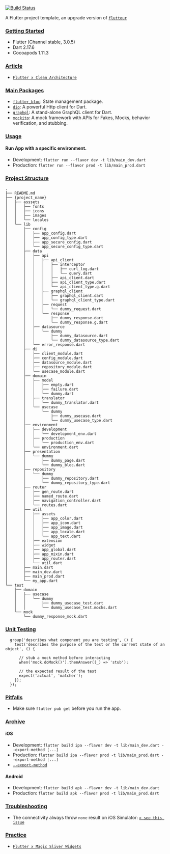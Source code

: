 [![Build Status](https://app.bitrise.io/app/38259925b6bfe2bd/status.svg?token=7Q0InN8BEzmzxC0GPoddUg&branch=develop)](https://app.bitrise.io/app/38259925b6bfe2bd)

A Flutter project template, an upgrade version of [`fluttour`](https://github.com/dubydu/fluttour)

### [Getting Started](#getting-started)

* Flutter (Channel stable, 3.0.5)
* Dart 2.17.6
* Cocoapods 1.11.3

### [Article](#article)
* [`Flutter x Clean Architecture`](https://dubydu.medium.com/b53ce9e19d5a)

### [Main Packages](#main-packages)
* [`flutter_bloc`](https://pub.dev/packages/flutter_bloc): State management package.
* [`dio`](https://pub.dev/packages/dio): A powerful Http client for Dart.
* [`graphql`](https://pub.dev/packages/graphql): A stand-alone GraphQL client for Dart.
* [`mockito`](https://pub.dev/packages/mockito): A mock framework with APIs for Fakes, Mocks, behavior verification, and stubbing.

### [Usage](#usage)

#### Run App with a specific environment.
* Development: `flutter run --flavor dev -t lib/main_dev.dart`
* Production: `flutter run --flavor prod -t lib/main_prod.dart`

### [Project Structure](#project-structure)
```
.
├── README.md
├── {project_name}
│   ├── asssets
│   │   ├── fonts
│   │   ├── icons
│   │   ├── images
│   │   └── locales
│   └── lib
│       ├── config
│       │   ├── app_config.dart
│       │   ├── app_config_type.dart
│       │   ├── app_secure_config.dart
│       │   └── app_secure_config_type.dart
│       ├── data
│       │   ├── api
│       │   │   ├── api_client
│       │   │   │   ├── interceptor
│       │   │   │   │   ├── curl_log.dart
│       │   │   │   │   └── query.dart
│       │   │   │   ├── api_client.dart
│       │   │   │   ├── api_client_type.dart
│       │   │   │   └── api_client_type.g.dart
│       │   │   ├── graphql_client
│       │   │   │   ├── graphql_client.dart
│       │   │   │   └── graphql_client_type.dart
│       │   │   ├── request
│       │   │   │   └── dummy_request.dart
│       │   │   └── response
│       │   │       ├── dummy_response.dart
│       │   │       └── dummy_response.g.dart
│       │   ├── datasource
│       │   │   └── dummy
│       │   │       ├── dummy_datasource.dart
│       │   │       └── dummy_datasource_type.dart
│       │   └── error_response.dart
│       ├── di
│       │   ├── client_module.dart
│       │   ├── config_module.dart
│       │   ├── datasource_module.dart
│       │   ├── repository_module.dart
│       │   └── usecase_module.dart
│       ├── domain
│       │   ├── model
│       │   │   ├── empty.dart
│       │   │   ├── failure.dart
│       │   │   └── dummy.dart
│       │   ├── translator
│       │   │   └── dummy_translator.dart
│       │   └── usecase
│       │       └── dummy
│       │           ├── dummy_usecase.dart
│       │           └── dummy_usecase_type.dart
│       ├── environment
│       │   ├── development
│       │   │   └── development_env.dart
│       │   ├── production
│       │   │   └── production_env.dart
│       │   └── environment.dart
│       ├── presentation
│       │   └── dummy
│       │       ├── dummy_page.dart
│       │       └── dummy_bloc.dart
│       ├── repository
│       │   └── dummy
│       │       ├── dummy_repository.dart
│       │       └── dummy_repository_type.dart
│       ├── router
│       │   ├── gen_route.dart
│       │   ├── named_route.dart
│       │   ├── navigation_controller.dart
│       │   └── routes.dart
│       ├── util
│       │   ├── assets
│       │   │   ├── app_color.dart
│       │   │   ├── app_icon.dart
│       │   │   ├── app_image.dart
│       │   │   ├── app_locale.dart
│       │   │   └── app_text.dart
│       │   ├── extension
│       │   ├── widget
│       │   ├── app_global.dart
│       │   ├── app_mixin.dart
│       │   ├── app_router.dart
│       │   └── util.dart
│       ├── main.dart
│       ├── main_dev.dart
│       ├── main_prod.dart
│       └── my_app.dart
└── test
    ├── domain
    │   ├── usecase
    │   │   └── dummy
    │   │       ├── dummy_usecase_test.dart
    │   │       └── dummy_usecase_test.mocks.dart
    └── mock
        └── dummy_response_mock.dart
```

### [Unit Testing](#unit-testing)
```
  group('describes what component you are testing', () {
    test('describes the purpose of the test or the current state of an object', () {
    
      // stub a mock method before interacting
      when('mock.doMock()').thenAnswer((_) => 'stub');
      
      // the expected result of the test
      expect('actual', 'matcher');
    });
  });
```

### [Pitfalls](#pitfalls)
- Make sure `flutter pub get` before you run the app.

### [Archive](#archive)
#### iOS
* Development: `flutter build ipa --flavor dev -t lib/main_dev.dart --export-method [...]`
* Production: `flutter build ipa --flavor prod -t lib/main_prod.dart --export-method [...]`
* [`--export-method`](https://docs.flutter.dev/deployment/ios#create-an-app-bundle)
#### Android
* Development: `flutter build apk --flavor dev -t lib/main_dev.dart`
* Production: `flutter build apk --flavor prod -t lib/main_prod.dart`

### [Troubleshooting](#troubleshooting)
- The connectivity always throw `none` result on iOS Simulator: [`> see this issue`](https://github.com/fluttercommunity/plus_plugins/issues/852)

### [Practice](#practice)
- [`Flutter x Magic Sliver Widgets`](https://github.com/dubydu/magic-sliver)